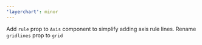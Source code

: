```yaml
---
'layerchart': minor
---
```


Add `rule` prop to `Axis` component to simplify adding axis rule lines. Rename `gridlines` prop to `grid`

